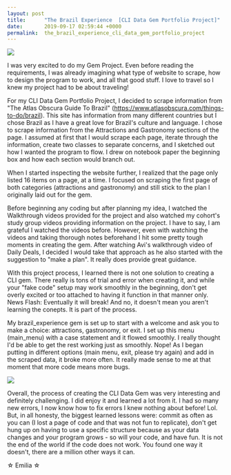 ```yaml
---
layout: post
title:      "The Brazil Experience  [CLI Data Gem Portfolio Project]"
date:       2019-09-17 02:59:44 +0000
permalink:  the_brazil_experience_cli_data_gem_portfolio_project
---
```



![](https://farm1.static.flickr.com/210/512930220_74e275a28d.jpg)


I was very excited to do my Gem Project.  Even before reading the requirements, I was already imagining what type of website to scrape, how to design the program to work, and all that good stuff.  I love to travel so I knew my project had to be about traveling! 

For my CLI Data Gem Portfolio Project, I decided to scrape information from "The Atlas Obscura Guide To Brazil" (https://www.atlasobscura.com/things-to-do/brazil).  This site has information from many different countries but I chose Brazil as I have a great love for Brazil's culture and language.  I chose to scrape information from the Attractions and Gastronomy sections of the page.  I assumed at first that I would scrape each page, iterate through the information, create two classes to separate concerns, and I sketched out how I wanted the program to flow.  I drew on notebook paper the beginning box and how each section would branch out.

When I started inspecting the website further, I realized that the page only listed 16 items on a page, at a time.  I focused on scraping the first page of both categories (attractions and gastronomy) and still stick to the plan I originally laid out for the gem.

Before beginning any coding but after planning my idea, I watched the Walkthrough videos provided for the project and also watched my cohort's study group videos providing information on the project.  I have to say, I am grateful I watched the videos before.  However, even with watching the videos and taking thorough notes beforehand I hit some pretty tough moments in creating the gem.  After watching Avi's walkthrough video of Daily Deals,  I decided I would take that approach as he also started with the suggestion to "make a plan".  It really does provide great guidance.

With this project process, I learned there is not one solution to creating a CLI gem. There really is tons of trial and error when creating it, and while your "fake code" setup may work smoothly in the beginning, don't get overly excited or too attached to having it function in that manner only.  News Flash:  Eventually it will break! And no, it doesn't mean you aren't learning the conepts.  It is part of the process. 

My brazil_experience gem is set up to start with a welcome and ask you to make a choice: attractions, gastronomy, or exit.  I set up this menu (main_menu) with a case statement and it flowed smoothly.  I really thought I'd be able to get the rest working just as smoothly.  Nope! As I began putting in different options (main menu, exit, please try again) and add in the scraped data, it broke more often.  It really made sense to me at that moment that more code means more bugs.

![](https://2static1.fjcdn.com/comments/Only+7+lucky+prick+_2ac3821b7573b798a602bbac63ddf86a.png)

Overall, the process of creating the CLI Data Gem was very interesting and definitely challenging. I did enjoy it and learned a lot from it. I had so many new errors, I now know how to fix errors I knew nothing about before! Lol. But, in all honesty, the biggest learned lessons were: commit as often as you can (I lost a page of code and that was not fun to replicate), don't get hung up on having to use a specific structure because as your data changes and your program grows - so will your code, and have fun.  It is not the end of the world if the code does not work.  You found one way it doesn't, there are a million other ways it can.

☆ Emilia ☆




